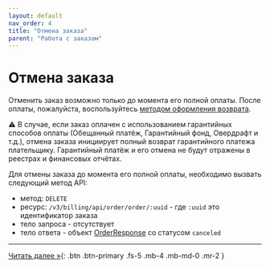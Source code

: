 ```yaml
---
layout: default
nav_order: 4
title: "Отмена заказа"
parent: "Работа с заказом"
---
```


# Отмена заказа

Отменить заказ возможно только до момента его полной оплаты.
После оплаты, пожалуйста, воспользуйтесь [методом оформления возврата](/docs/refund). 

:warning: В случае, если заказ оплачен с использованием гарантийных способов оплаты (Обещанный платёж, Гарантийный фонд, Овердрафт и т.д.),
отмена заказа инициирует полный возврат гарантийного платежа плательщику. Гарантийный платёж и его отмена не будут отражены в реестрах и финансовых отчётах.

Для отмены заказа до момента его полной оплаты, необходимо вызвать следующий метод API:

- метод: `DELETE`
- ресурс: `/v3/billing/api/order/order/:uuid` - где `:uuid` это идентификатор заказа
- тело запроса - отсутствует
- тело ответа - объект [OrderResponse](/docs/order/create/#orderresponse) со статусом `canceled`

---

[Читать далее &raquo;](/docs/order/merchant-move){: .btn .btn-primary .fs-5 .mb-4 .mb-md-0 .mr-2 }
